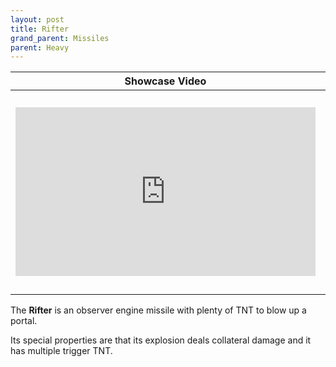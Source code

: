 ```yaml
---
layout: post
title: Rifter
grand_parent: Missiles
parent: Heavy
---
```


| Showcase Video | Statistics |
| --- | --- |
| <iframe width="480" height="270" src="https://www.youtube.com/embed/Epv0Ce4LgDM?list=PLPke2IloqMPrpmS_RpVvR0-dRQ_0zRC1g" title="YouTube video player" frameborder="0" allow="accelerometer; autoplay; clipboard-write; encrypted-media; gyroscope; picture-in-picture" allowfullscreen></iframe> | **TNT Count:** 34<br><br>**Speed:** 2.0 m/s<br><br>**Dimensions:** 14x3x2<br><br>**Difficulty of Riding:** Medium<br><br>**Category:** Heavy<br><br>**Created by:** 69thAmendment,<br>YZEROgame and Chronos22

The **Rifter** is an observer engine missile with plenty of TNT to blow up a portal.

Its special properties are that its explosion deals collateral damage and it has multiple trigger TNT.